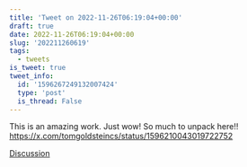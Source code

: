 ```yaml
---
title: 'Tweet on 2022-11-26T06:19:04+00:00'
draft: true
date: 2022-11-26T06:19:04+00:00
slug: '202211260619'
tags:
  - tweets
is_tweet: true
tweet_info:
  id: '1596267249132007424'
  type: 'post'
  is_thread: False
---
```




This is an amazing work. Just wow! So much to unpack here!! <https://x.com/tomgoldsteincs/status/1596210043019722752>

[Discussion](https://x.com/sytelus/status/1596267249132007424)
